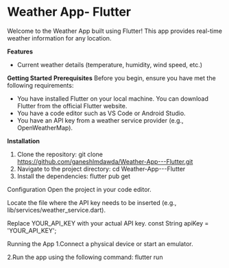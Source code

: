 # Weather App- Flutter

Welcome to the Weather App built using Flutter! This app provides real-time weather information for any location.

**Features**
* Current weather details (temperature, humidity, wind speed, etc.)



**Getting Started**
**Prerequisites**
Before you begin, ensure you have met the following requirements:
* You have installed Flutter on your local machine. You can download Flutter from the official Flutter website.
* You have a code editor such as VS Code or Android Studio.
* You have an API key from a weather service provider (e.g., OpenWeatherMap).

**Installation**
1. Clone the repository: 
git clone https://github.com/ganeshlmdawda/Weather-App---Flutter.git
2. Navigate to the project directory:
cd Weather-App---Flutter
3. Install the dependencies:
flutter pub get

Configuration
Open the project in your code editor.

Locate the file where the API key needs to be inserted (e.g., lib/services/weather_service.dart).

Replace YOUR_API_KEY with your actual API key.
const String apiKey = 'YOUR_API_KEY';

Running the App
1.Connect a physical device or start an emulator.

2.Run the app using the following command:
flutter run
